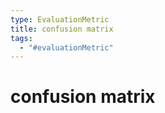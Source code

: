```yaml
---
type: EvaluationMetric
title: confusion matrix
tags:
  - "#evaluationMetric"
---
```


# confusion matrix



